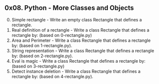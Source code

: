 ## 0x08. Python - More Classes and Objects ##
0. Simple rectangle - Write an empty class Rectangle that defines a rectangle.
1. Real definition of a rectangle - Write a class Rectangle that defines a rectangle by: (based on 0-rectangle.py)
2. Area and Perimeter - Write a class Rectangle that defines a rectangle by: (based on 1-rectangle.py).
3. String representation - Write a class Rectangle that defines a rectangle by: (based on 2-rectangle.py).
4. Eval is magic - Write a class Rectangle that defines a rectangle by: (based on 3-rectangle.py)
5. Detect instance deletion - Write a class Rectangle that defines a rectangle by: (based on 4-rectangle.py).
